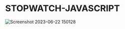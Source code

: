 # STOPWATCH-JAVASCRIPT
![Screenshot 2023-06-22 150128](https://github.com/Tkz-Hx/STOPWATCH-JAVASCRIPT/assets/134191208/c0cd31ac-dbb4-4c5b-a668-b7ed4ba016e2)
